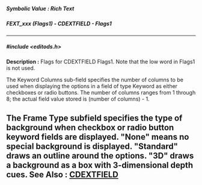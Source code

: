 ##### Symbolic Value : Rich Text
##### FEXT_xxx (Flags1) - CDEXTFIELD - Flags1
---
##### #include <editods.h>
**Description :**
Flags for CDEXTFIELD Flags1.  Note that the low word in Flags1 is not used.

The Keyword Columns sub-field specifies the number of columns to be used when 
displaying the options in a field of type Keyword as either checkboxes or radio 
buttons.  The number of columns ranges from 1 through 8;  the actual field 
value stored is (number of columns) - 1.

The Frame Type subfield specifies the type of background when checkbox or radio 
button keyword fields are displayed.  "None" means no special background is 
displayed.  "Standard" draws an outline around the options.  "3D" draws a 
background as a box with 3-dimensional depth cues.
**See Also :**
[CDEXTFIELD](D:/md_files/CDEXTFIELD.md)
---
